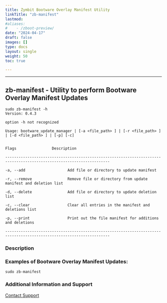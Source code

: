 ```yaml
---
title: Zymbit Bootware Overlay Manifest Utility
linkTitle: "zb-manifest"
lastmod:
#aliases:
#    - /zboot-preview/
date: "2024-04-17"
draft: false
images: []
type: docs
layout: single
weight: 50
toc: true

---
```


-----


## zb-manifest - Utility to perform Bootware Overlay Manifest Updates

```
sudo zb-manifest -h
Version: 0.4.3

option -h not recognized

Usage: bootware_update_manager | [-a <file_path> ] | [-r <file_path> ] | [-d <file_path> ] | [-p] [-c]


Flags                Description

---------------------------------------------------------------------------------------------------------------------

-a, --add                   Add file or directory to update manifest

-r, --remove                Remove file or directory from update manifest and deletion list

-d, --delete                Add file or directory to update deletion list

-c, --clear                 Clear all entries in the manifest and deletions list

-p, --print                 Print out the file manifest for additions and deletions

---------------------------------------------------------------------------------------------------------------------
```

### Description


### Examples of Bootware Overlay Manifest Updates:

```
sudo zb-manifest
```

### Additional Information and Support
    
[Contact Support](mailto:support@zymbit.com)

